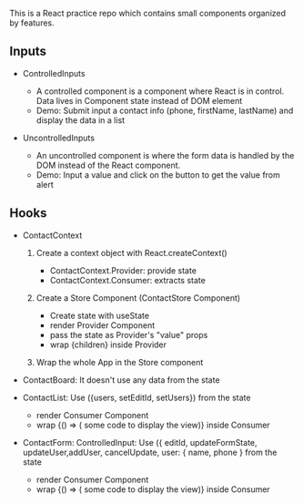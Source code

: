 This is a React practice repo which contains small components organized by features.
## Inputs
- ControlledInputs
   - A controlled component is a component where React is in control. Data lives in Component state instead of DOM element
   - Demo: Submit input a contact info (phone, firstName, lastName) and display the data in a list
   
- UncontrolledInputs
    - An uncontrolled component is where the form data is handled by the DOM instead of the React component.
    - Demo: Input a value and click on the button to get the value from alert

## Hooks
- ContactContext 
    1. Create a context object with React.createContext() 
        - ContactContext.Provider: provide state
        - ContactContext.Consumer: extracts state
        
    2. Create a Store Component (ContactStore Component)
        - Create state with useState
        - render Provider Component
        - pass the state as Provider's "value" props
        - wrap {children} inside Provider
        
    3. Wrap the whole App in the Store component <br/>

- ContactBoard: It doesn't use any data from the state
    
- ContactList: Use ({users, setEditId, setUsers}) from the state
   - render Consumer Component
   - wrap {() => ( some code to display the view)} inside Consumer

- ContactForm: ControlledInput: Use ({ editId, updateFormState, updateUser,addUser, cancelUpdate, user: { name, phone } from the state
    - render Consumer Component
   - wrap {() => ( some code to display the view)} inside Consumer
